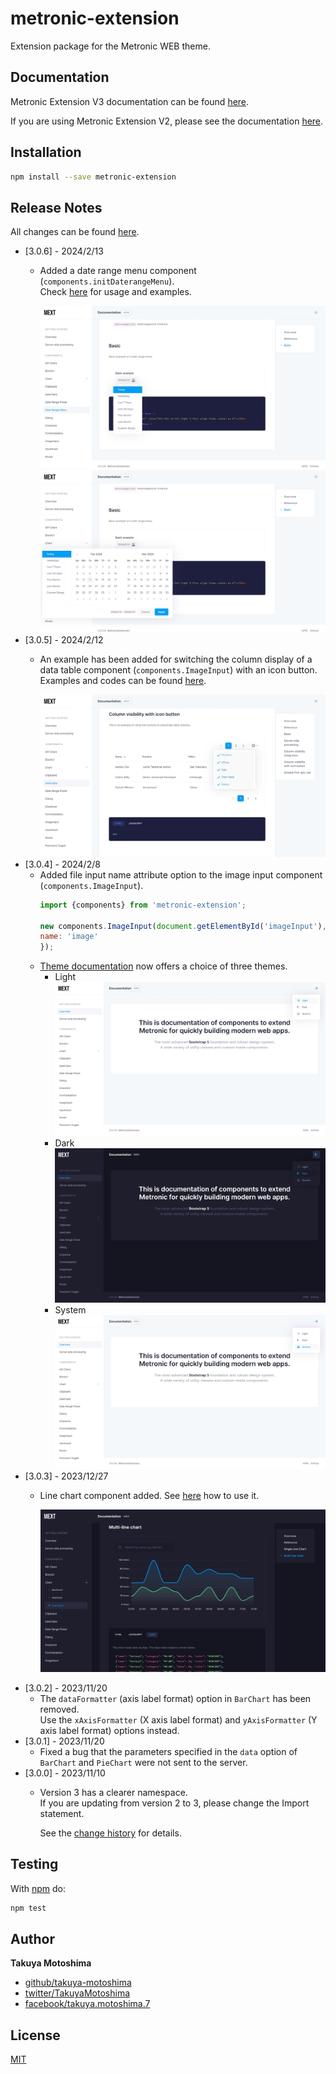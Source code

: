 # metronic-extension
Extension package for the Metronic WEB theme.

## Documentation
Metronic Extension V3 documentation can be found [here](https://takuya-motoshima.github.io/metronic-extension/v3/).

If you are using Metronic Extension V2, please see the documentation [here](https://takuya-motoshima.github.io/metronic-extension/v2/).

## Installation
```sh
npm install --save metronic-extension
```

## Release Notes
All changes can be found [here](CHANGELOG.md).

- [3.0.6] - 2024/2/13
    - Added a date range menu component (`components.initDaterangeMenu`).  
        Check [here](https://takuya-motoshima.github.io/metronic-extension/v3/date-range-menu.html) for usage and examples.  

        <img src="screencaps/date-range-menu-1.jpg">
        <img src="screencaps/date-range-menu-2.jpg">
- [3.0.5] - 2024/2/12
    - An example has been added for switching the column display of a data table component (`components.ImageInput`) with an icon button.  
        Examples and codes can be found [here](https://takuya-motoshima.github.io/metronic-extension/v3/datatable.html#column-visibility-with-icon-button).  

        <img src="screencaps/column-visibility-with-icon-button-table.jpg">
- [3.0.4] - 2024/2/8
    - Added file input name attribute option to the image input component (`components.ImageInput`).  
        ```js
        import {components} from 'metronic-extension';
        
        new components.ImageInput(document.getElementById('imageInput'), {
        name: 'image'
        });
        ```
    - [Theme documentation](https://takuya-motoshima.github.io/metronic-extension/v3/) now offers a choice of three themes.
        - Light  
            <img src="screencaps/light-theme.jpg">
        - Dark  
            <img src="screencaps/dark-theme.jpg">
        - System  
            <img src="screencaps/system-theme.jpg">
- [3.0.3] - 2023/12/27
    - Line chart component added. See [here](https://takuya-motoshima.github.io/metronic-extension/v3/linechart.html) how to use it.
    
        ![line-chart.jpg](screencaps/line-chart.jpg)
- [3.0.2] - 2023/11/20
    - The `dataFormatter` (axis label format) option in `BarChart` has been removed.  
        Use the `xAxisFormatter` (X axis label format) and `yAxisFormatter` (Y axis label format) options instead.
- [3.0.1] - 2023/11/20
    - Fixed a bug that the parameters specified in the `data` option of `BarChart` and `PieChart` were not sent to the server.
- [3.0.0] - 2023/11/10
    - Version 3 has a clearer namespace.  
        If you are updating from version 2 to 3, please change the Import statement.  

        See the [change history](CHANGELOG.md) for details.

## Testing
With [npm](http://npmjs.org) do:

```sh
npm test
```

## Author
**Takuya Motoshima**

* [github/takuya-motoshima](https://github.com/takuya-motoshima)
* [twitter/TakuyaMotoshima](https://twitter.com/TakuyaMotoshima)
* [facebook/takuya.motoshima.7](https://www.facebook.com/takuya.motoshima.7)

## License
[MIT](LICENSE)